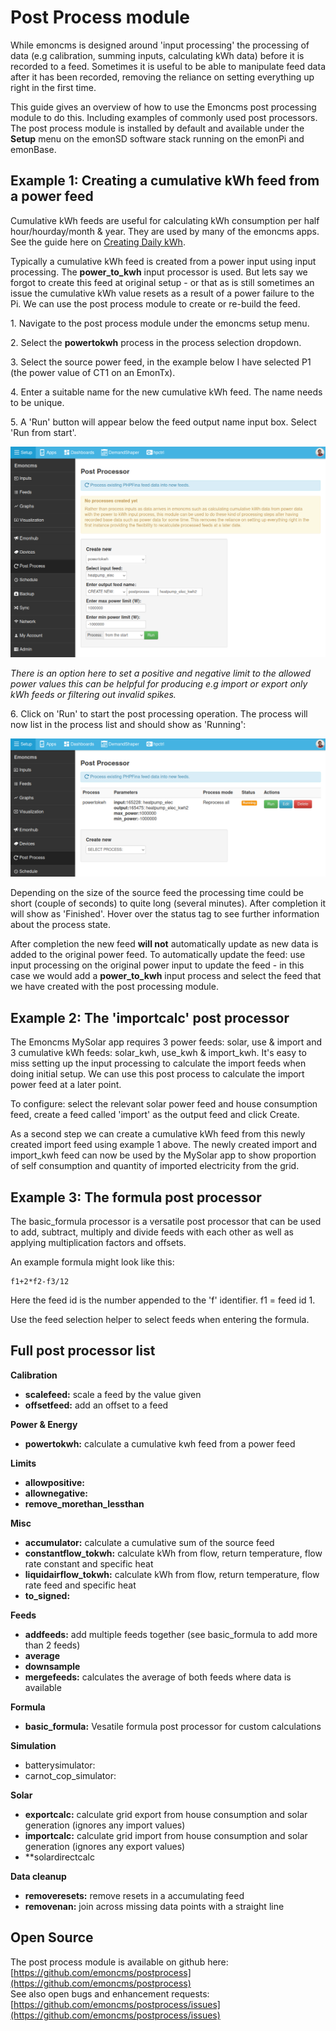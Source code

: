 # Post Process module

While emoncms is designed around 'input processing' the processing of data (e.g calibration, summing inputs, calculating kWh data)  before it is recorded to a feed. Sometimes it is useful to be able to manipulate feed data after it has been recorded, removing the reliance on setting everything up right in the first time.

This guide gives an overview of how to use the Emoncms post processing module to do this. Including examples of commonly used post processors. The post process module is installed by default and available under the **Setup** menu on the emonSD software stack running on the emonPi and emonBase.

## Example 1: Creating a cumulative kWh feed from a power feed

Cumulative kWh feeds are useful for calculating kWh consumption per half hour/hourday/month & year. They are used by many of the emoncms apps. See the guide here on [Creating Daily kWh](/emoncms/daily-kwh/).

Typically a cumulative kWh feed is created from a power input using input processing. The **power_to_kwh** input processor is used. But lets say we forgot to create this feed at original setup - or that as is still sometimes an issue the cumulative kWh value resets as a result of a power failure to the Pi. We can use the post process module to create or re-build the feed.

1\. Navigate to the post process module under the emoncms setup menu.

2\. Select the **powertokwh** process in the process selection dropdown.

3\. Select the source power feed, in the example below I have selected P1 (the power value of CT1 on an EmonTx).

4\. Enter a suitable name for the new cumulative kWh feed. The name needs to be unique. 

5\. A 'Run' button will appear below the feed output name input box. Select 'Run from start'.

![postprocess 1](img/emoncms_post_process_01.png)

*There is an option here to set a positive and negative limit to the allowed power values this can be helpful for producing e.g import or export only kWh feeds or filtering out invalid spikes.* 

6\. Click on 'Run' to start the post processing operation. The process will now list in the process list and should show as 'Running':

![postprocess 2](img/emoncms_post_process_02.png)

Depending on the size of the source feed the processing time could be short (couple of seconds) to quite long (several minutes). After completion it will show as 'Finished'. Hover over the status tag to see further information about the process state.

After completion the new feed **will not** automatically update as new data is added to the original power feed. To automatically update the feed: use input processing on the original power input to update the feed - in this case we would add a **power_to_kwh** input process and select the feed that we have created with the post processing module.

## Example 2: The 'importcalc' post processor

The Emoncms MySolar app requires 3 power feeds: solar, use & import and 3 cumulative kWh feeds: solar_kwh, use_kwh & import_kwh. It's easy to miss setting up the input processing to calculate the import feeds when doing initial setup. We can use this post process to calculate the import power feed at a later point.

To configure: select the relevant solar power feed and house consumption feed, create a feed called 'import' as the output feed and click Create.

As a second step we can create a cumulative kWh feed from this newly created import feed using example 1 above. The newly created import and import_kwh feed can now be used by the MySolar app to show proportion of self consumption and quantity of imported electricity from the grid.

## Example 3: The formula post processor

The basic_formula processor is a versatile post processor that can be used to add, subtract, multiply and divide feeds with each other as well as applying multiplication factors and offsets.

An example formula might look like this:

    f1+2*f2-f3/12

Here the feed id is the number appended to the 'f' identifier. f1 = feed id 1. 

Use the feed selection helper to select feeds when entering the formula.

## Full post processor list

**Calibration**

- **scalefeed:** scale a feed by the value given
- **offsetfeed:** add an offset to a feed

**Power & Energy**

- **powertokwh:** calculate a cumulative kwh feed from a power feed

**Limits**

- **allowpositive:**
- **allownegative:**
- **remove_morethan_lessthan**

**Misc**

- **accumulator:** calculate a cumulative sum of the source feed
- **constantflow_tokwh:** calculate kWh from flow, return temperature, flow rate constant and specific heat
- **liquidairflow_tokwh:** calculate kWh from flow, return temperature, flow rate feed and specific heat
- **to_signed:**

**Feeds**

- **addfeeds:** add multiple feeds together (see basic_formula to add more than 2 feeds)
- **average**
- **downsample**
- **mergefeeds:** calculates the average of both feeds where data is available 

**Formula**

- **basic_formula:** Vesatile formula post processor for custom calculations

**Simulation**

- batterysimulator: 
- carnot\_cop\_simulator:

**Solar**

- **exportcalc:** calculate grid export from house consumption and solar generation (ignores any import values)
- **importcalc:** calculate grid import from house consumption and solar generation (ignores any export values)
- **solardirectcalc

**Data cleanup**

- **removeresets:** remove resets in a accumulating feed
- **removenan:** join across missing data points with a straight line

## Open Source

The post process module is available on github here: [https://github.com/emoncms/postprocess](https://github.com/emoncms/postprocess)<br>
See also open bugs and enhancement requests: [https://github.com/emoncms/postprocess/issues](https://github.com/emoncms/postprocess/issues)
